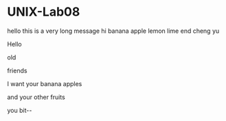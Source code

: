 # UNIX-Lab08


hello
this
is
a very
long
message
hi
banana apple
lemon
lime
end
cheng yu


Hello

old

friends

I
want your banana
apples

and your other fruits

you bit--
